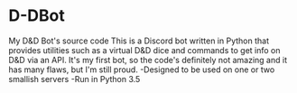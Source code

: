 # D-DBot
My D&amp;D Bot's source code
This is a Discord bot written in Python that provides utilities such as a virtual D&D dice and commands to get info on D&D via an API. 
It's my first bot, so the code's definitely not amazing and it has many flaws, but I'm still proud.
-Designed to be used on one or two smallish servers
-Run in Python 3.5
